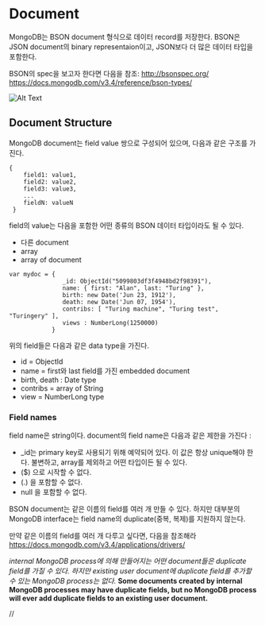 Document
=======

MongoDB는 BSON document 형식으로 데이터 record를 저장한다.
BSON은 JSON document의 binary representaion이고, JSON보다 더 많은 데이터 타입을 포함한다.

BSON의 spec을 보고자 한다면 다음을 참조:
http://bsonspec.org/
https://docs.mongodb.com/v3.4/reference/bson-types/

![Alt Text](https://docs.mongodb.com/v3.4/_images/crud-annotated-document.bakedsvg.svg)

## Document Structure

MongoDB document는 field value 쌍으로 구성되어 있으며, 다음과 같은 구조를 가진다.

```
{
    field1: value1,
    field2: value2,
    field3: value3,
    ...
    fieldN: valueN
 }
```

  field의 value는 다음을 포함한 어떤 종류의 BSON 데이터 타입이라도 될 수 있다.
  - 다른 document
  - array
  - array of document

```
var mydoc = {
               _id: ObjectId("5099803df3f4948bd2f98391"),
               name: { first: "Alan", last: "Turing" },
               birth: new Date('Jun 23, 1912'),
               death: new Date('Jun 07, 1954'),
               contribs: [ "Turing machine", "Turing test", "Turingery" ],
               views : NumberLong(1250000)
            }
```

위의 field들은 다음과 같은 data type을 가진다.

- id = ObjectId
- name = first와 last field를 가진 embedded document
- birth, death : Date type
- contribs = array of String
- view = NumberLong type

### Field names

field name은 string이다.
document의 field name은 다음과 같은 제한을 가진다 :

- \_id는 primary key로 사용되기 위해 예약되어 있다. 이 값은 항상 unique해야 한다. 불변하고, array를 제외하고 어떤 타입이든 될 수 있다.
- ($) 으로 시작할 수 없다.
- (.) 을 포함할 수 없다.
- null 을 포함할 수 없다.

BSON document는 같은 이름의 field를 여러 개 만들 수 있다. 하지만 대부분의 MongoDB interface는 field name의 duplicate(중복, 복제)를 지원하지 않는다.

만약 같은 이름의 field를 여러 개 다루고 싶다면, 다음을 참조해라
https://docs.mongodb.com/v3.4/applications/drivers/

_internal MongoDB process에 의해 만들어지는 어떤 document들은 duplicate field를 가질 수 있다. 하지만 existing user document에 duplicate field를 추가할 수 있는 MongoDB process는 없다._
__Some documents created by internal MongoDB processes may have duplicate fields, but no MongoDB process will ever add duplicate fields to an existing user document.__




//
